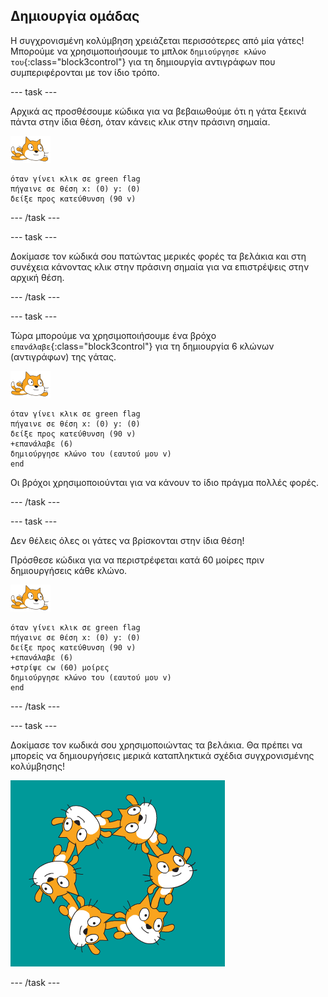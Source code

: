 ## Δημιουργία ομάδας

Η συγχρονισμένη κολύμβηση χρειάζεται περισσότερες από μία γάτες! Μπορούμε να χρησιμοποιήσουμε το μπλοκ `δημιούργησε κλώνο του`{:class="block3control"} για τη δημιουργία αντιγράφων που συμπεριφέρονται με τον ίδιο τρόπο.

--- task ---

Αρχικά ας προσθέσουμε κώδικα για να βεβαιωθούμε ότι η γάτα ξεκινά πάντα στην ίδια θέση, όταν κάνεις κλικ στην πράσινη σημαία.

![αντικείμενο κολυμβητή](images/swimmer-sprite.png)

```blocks3
όταν γίνει κλικ σε green flag
πήγαινε σε θέση x: (0) y: (0)
δείξε προς κατεύθυνση (90 v)
```

--- /task ---

--- task ---

Δοκίμασε τον κώδικά σου πατώντας μερικές φορές τα βελάκια και στη συνέχεια κάνοντας κλικ στην πράσινη σημαία για να επιστρέψεις στην αρχική θέση.

--- /task ---

--- task ---

Τώρα μπορούμε να χρησιμοποιήσουμε ένα βρόχο `επανάλαβε`{:class="block3control"} για τη δημιουργία 6 κλώνων (αντιγράφων) της γάτας.

![αντικείμενο κολυμβητή](images/swimmer-sprite.png)

```blocks3
όταν γίνει κλικ σε green flag
πήγαινε σε θέση x: (0) y: (0)
δείξε προς κατεύθυνση (90 v)
+επανάλαβε (6)
δημιούργησε κλώνο του (εαυτού μου v)
end
```

Οι βρόχοι χρησιμοποιούνται για να κάνουν το ίδιο πράγμα πολλές φορές.

--- /task ---

--- task ---

Δεν θέλεις όλες οι γάτες να βρίσκονται στην ίδια θέση!

Πρόσθεσε κώδικα για να περιστρέφεται κατά 60 μοίρες πριν δημιουργήσεις κάθε κλώνο.

![αντικείμενο κολυμβητή](images/swimmer-sprite.png)

```blocks3
όταν γίνει κλικ σε green flag
πήγαινε σε θέση x: (0) y: (0)
δείξε προς κατεύθυνση (90 v)
+επανάλαβε (6)
+στρίψε cw (60) μοίρες
δημιούργησε κλώνο του (εαυτού μου v)
end
```

--- /task ---

--- task ---

 Δοκίμασε τον κωδικά σου χρησιμοποιώντας τα βελάκια. Θα πρέπει να μπορείς να δημιουργήσεις μερικά καταπληκτικά σχέδια συγχρονισμένης κολύμβησης!

![6 αντικείμενα γάτας σε διαφορετικές θέσεις και περιστροφές](images/swim-test-clones.png)

--- /task ---
